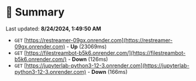 # 📖 Summary
Last updated: **8/24/2024, 1:49:50 AM**

- `GET` [https://restreamer-09gx.onrender.com](https://restreamer-09gx.onrender.com) - **Up** (23069ms)
- `GET` [https://filestreambot-b5k6.onrender.com/](https://filestreambot-b5k6.onrender.com/) - **Down** (126ms)
- `GET` [https://jupyterlab-python3-12-3.onrender.com](https://jupyterlab-python3-12-3.onrender.com) - **Down** (166ms)
